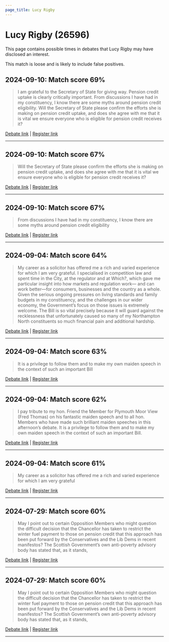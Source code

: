 ```yaml
---
page_title: Lucy Rigby
---
```


# Lucy Rigby  (26596)

This page contains possible times in debates that Lucy Rigby may have disclosed an interest.

This match is loose and is likely to include false positives. 



## 2024-09-10: Match score 69%

>I am grateful to the Secretary of State for giving way. Pension credit uptake is clearly critically important. From discussions I have had in my constituency, I know there are some myths around pension credit eligibility. Will the Secretary of State please confirm the efforts she is making on pension credit uptake, and does she agree with me that it is vital we ensure everyone who is eligible for pension credit receives it?

[Debate link](https://www.theyworkforyou.com/debates/?id=2024-09-10a.733.0) | [Register link](https://www.theyworkforyou.com/mp/26596/register)


---



## 2024-09-10: Match score 67%

>Will the Secretary of State please confirm the efforts she is making on pension credit uptake, and does she agree with me that it is vital we ensure everyone who is eligible for pension credit receives it?

[Debate link](https://www.theyworkforyou.com/debates/?id=2024-09-10a.733.0) | [Register link](https://www.theyworkforyou.com/mp/26596/register)


---



## 2024-09-10: Match score 67%

>From discussions I have had in my constituency, I know there are some myths around pension credit eligibility

[Debate link](https://www.theyworkforyou.com/debates/?id=2024-09-10a.733.0) | [Register link](https://www.theyworkforyou.com/mp/26596/register)


---



## 2024-09-04: Match score 64%

>My career as a solicitor has offered me a rich and varied experience for which I am very grateful. I specialised in competition law and spent time in the City, at the regulator and at Which?, which gave me particular insight into how markets and regulation work— and can work better—for consumers, businesses and the country as a whole. Given the serious ongoing pressures on living standards and family budgets in my constituency, and the challenges in our wider economy, the Government’s focus on those issues is extremely welcome. The Bill is so vital precisely because it will guard against the recklessness that unfortunately caused so many of my Northampton North constituents so much financial pain and additional hardship.

[Debate link](https://www.theyworkforyou.com/debates/?id=2024-09-04b.373.1) | [Register link](https://www.theyworkforyou.com/mp/26596/register)


---



## 2024-09-04: Match score 63%

>It is a privilege to follow them and to make my own maiden speech in the context of such an important Bill

[Debate link](https://www.theyworkforyou.com/debates/?id=2024-09-04b.373.1) | [Register link](https://www.theyworkforyou.com/mp/26596/register)


---



## 2024-09-04: Match score 62%

>I pay tribute to my hon. Friend the Member for Plymouth Moor View (Fred Thomas) on his fantastic maiden speech and to all hon. Members who have made such brilliant maiden speeches in this afternoon’s debate. It is a privilege to follow them and to make my own maiden speech in the context of such an important Bill.

[Debate link](https://www.theyworkforyou.com/debates/?id=2024-09-04b.373.1) | [Register link](https://www.theyworkforyou.com/mp/26596/register)


---



## 2024-09-04: Match score 61%

>My career as a solicitor has offered me a rich and varied experience for which I am very grateful

[Debate link](https://www.theyworkforyou.com/debates/?id=2024-09-04b.373.1) | [Register link](https://www.theyworkforyou.com/mp/26596/register)


---



## 2024-07-29: Match score 60%

>May I point out to certain Opposition Members who might question the difficult decision that the Chancellor has taken to restrict the winter fuel payment to those on pension credit that this approach has been put forward by the Conservatives and the Lib Dems in recent manifestos? The Scottish Government’s own anti-poverty advisory body has stated that, as it stands,

[Debate link](https://www.theyworkforyou.com/debates/?id=2024-07-29c.1061.5) | [Register link](https://www.theyworkforyou.com/mp/26596/register)


---



## 2024-07-29: Match score 60%

>May I point out to certain Opposition Members who might question the difficult decision that the Chancellor has taken to restrict the winter fuel payment to those on pension credit that this approach has been put forward by the Conservatives and the Lib Dems in recent manifestos? The Scottish Government’s own anti-poverty advisory body has stated that, as it stands,

[Debate link](https://www.theyworkforyou.com/debates/?id=2024-07-29c.1061.5) | [Register link](https://www.theyworkforyou.com/mp/26596/register)


---

